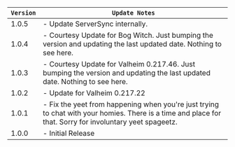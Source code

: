 | `Version` | `Update Notes`                                                                                                                                           |
|-----------|----------------------------------------------------------------------------------------------------------------------------------------------------------|
| 1.0.5     | - Update ServerSync internally.                                                                                                                          |
| 1.0.4     | - Courtesy Update for Bog Witch. Just bumping the version and updating the last updated date. Nothing to see here.                                       |
| 1.0.3     | - Courtesy Update for Valheim 0.217.46. Just bumping the version and updating the last updated date. Nothing to see here.                                |
| 1.0.2     | - Update for Valheim 0.217.22                                                                                                                            |
| 1.0.1     | - Fix the yeet from happening when you're just trying to chat with your homies. There is a time and place for that. Sorry for involuntary yeet spageetz. |
| 1.0.0     | - Initial Release                                                                                                                                        |